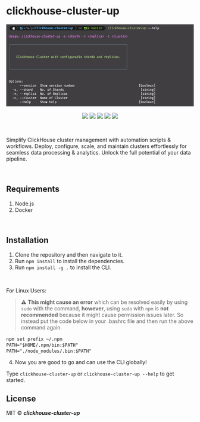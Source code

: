 # clickhouse-cluster-up
<p align="center">
  <img src="images/cliHelp.png" height="220" width"700">
</p>

<p align="center">
    <img  src="https://img.shields.io/badge/license-MIT-green">
    <img  src="https://img.shields.io/badge/build-passing-brightgreen">
    <img  src="https://img.shields.io/badge/version-1.0.0-orange">
    <img  src="https://img.shields.io/badge/npm-v6.14.8-blue">
    <img  src="https://img.shields.io/badge/node-v12.18.2-yellow">
</p>
<br>
<p align="left">
    Simplify ClickHouse cluster management with automation scripts &amp; workflows. Deploy, configure, scale, and maintain clusters effortlessly for seamless data processing &amp; analytics. Unlock the full potential of your data pipeline.
</p>
<br>

## Requirements

1. Node.js
2. Docker

<br>

## Installation

1. Clone the repository and then navigate to it.
2. Run ```npm install``` to install the dependencies.
3. Run ```npm install -g .``` to install the CLI.
<br>

For Linux Users:

> :warning: **This might cause an error** which can be resolved easily by using ```sudo``` with the command, **however**, using ```sudo``` with ```npm``` is **not recommended** because it might cause permission issues later. So instead put the code below in your .bashrc file and then run the above command again.
```
npm set prefix ~/.npm
PATH="$HOME/.npm/bin:$PATH"
PATH="./node_modules/.bin:$PATH"
```
4. Now you are good to go and can use the CLI globally!

Type ```clickhouse-cluster-up``` or ```clickhouse-cluster-up --help``` to get started.
<br>

## License

MIT © ***clickhouse-cluster-up***
